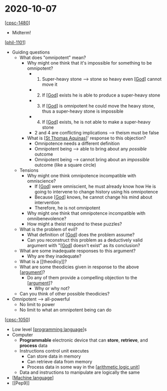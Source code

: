 # 2020-10-07

[[cpsc-1480]]

- Midterm!

[[phil-1101]]

- Guiding questions
  - What does "omnipotent" mean?
    - Why might one think that it's impossible for something to be omnipotent?
      - 1. Super-heavy stone --> stone so heavy even [[God]] cannot move it
      - 2. If [[God]] exists he is able to produce a super-heavy stone
      - 3. If [[God]] is omnipotent he could move the heavy stone, thus a super-heavy stone is impossible
      - 4. If [[God]] exists, he is not able to make a super-heavy stone
      - 2 and 4 are conflicting implications --> theism must be false
    - What is [[St Thomas Aquinas]]' response to this objection?
      - Omnipotence needs a different definition
      - Omnipotent being --> able to bring about any _possible_ outcome
      - Omnipotent being --> cannot bring about an _impossible_ outcome (like a square circle)
  - Tensions
    - Why might one think omnipotence incompatible with omniscience?
      - If [[God]] were omniscient, he must already know how He is going to intervene to change history using his omnipotence
      - Because [[God]] knows, he cannot change his mind about intervention
      - Therefore, he is not omnipotent
    - Why might one think that omnipotence incompatible with omnibenevolence?
    - How might a theist respond to these puzzles?
  - What is the problem of evil?
    - What definition of [[God]] does the problem assume?
    - Can you reconstruct this problem as a deductively valid argument with "[[God]] doesn't exist" as its conclusion?
  - What are some inadequate responses to this argument?
    - Why are they inadequate?
  - What is a [[theodicy]]?
  - What are some theodicies given in response to the above [[argument]]?
    - Do any of them provide a compelling objection to the [[argument]]?
      - Why or why not?
  - Can you think of other possible theodicies?
- Omnipotent --> all-powerful
  - No limit to power
  - No limit to what an omnipotent being can do

[[cpsc-1050]]

- Low level [[programming language]]s
- Computer
  - **Programmable** electronic device that can **store**, **retrieve**, and **process** data
  - Instructions control unit executes
    - Can store data in memory
    - Can retrieve data from memory
    - Process data in some way in the [[arithmetic logic unit]]
  - Data and instructions to manipulate are logically the same
- [[Machine language]]
- [[Pep9]]

[//begin]: # "Autogenerated link references for markdown compatibility"
[cpsc-1480]: cpsc-1480 "CPSC 1480 - Networking"
[phil-1101]: phil-1101 "PHIL 1101 - Intro to Philosophy: Knowledge and Reality"
[God]: god "God"
[St Thomas Aquinas]: st-thomas-aquinas "St Thomas Aquinas"
[argument]: argument "Arguments"
[cpsc-1050]: cpsc-1050 "CPSC 1050 - Introduction to Computer Science"
[programming language]: programming-language "Programming Language"
[arithmetic logic unit]: arithmetic-logic-unit "Arithmetic Logic Unit"
[Machine language]: machine-language "Machine Language"
[//end]: # "Autogenerated link references"